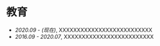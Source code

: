 # 教育

- *2020.09 - (现在)*, XXXXXXXXXXXXXXXXXXXXXXXXXX 
- *2016.09 - 2020.07*, XXXXXXXXXXXXXXXXXXXXXXXXX





